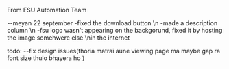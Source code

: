 From FSU Automation Team

--meyan 22 september
    -fixed the download button \n
    -made a description column \n
    -fsu logo wasn't appearing on the backgorund, fixed it by hosting the image somehwere else \nin the internet


todo:
--fix design issues(thoria matrai aune viewing page ma maybe gap ra font size thulo bhayera ho )
